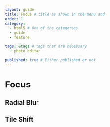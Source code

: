 ```yaml
---
layout: guide
title: Focus # title as shown in the menu and 
order: 1
category: 
  - html5 # One of the categories
  - guide
  - feature
  
tags: &tags # tags that are necessary
  - photo editor 

published: true # Either published or not 
---
```


# Focus

## Radial Blur 

## Tile Shift 